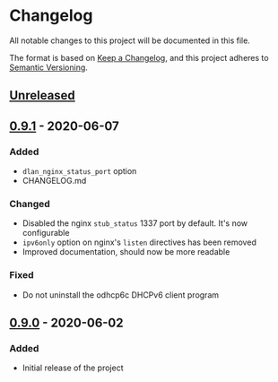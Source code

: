 # Changelog
All notable changes to this project will be documented in this file.

The format is based on [Keep a Changelog](https://keepachangelog.com/en/1.0.0/),
and this project adheres to [Semantic Versioning](https://semver.org/spec/v2.0.0.html).

## [Unreleased]

## [0.9.1] - 2020-06-07
### Added
- `dlan_nginx_status_port` option
- CHANGELOG.md

### Changed
- Disabled the nginx `stub_status` 1337 port by default. It's now configurable
- `ipv6only` option on nginx's `listen` directives has been removed
- Improved documentation, should now be more readable

### Fixed
- Do not uninstall the odhcp6c DHCPv6 client program

## [0.9.0] - 2020-06-02
### Added
- Initial release of the project

[Unreleased]: https://github.com/mvitale1989/dlan/compare/v0.9.1...HEAD
[0.9.1]: https://github.com/mvitale1989/dlan/compare/v0.9.0...v0.9.1
[0.9.0]: https://github.com/mvitale1989/dlan/releases/tag/v0.9.0
